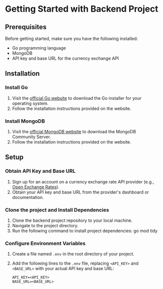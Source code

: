 # Getting Started with Backend Project

## Prerequisites

Before getting started, make sure you have the following installed:

- Go programming language
- MongoDB
- API key and base URL for the currency exchange API

## Installation

### Install Go

1. Visit the [official Go website](https://golang.org/dl/) to download the Go installer for your operating system.
2. Follow the installation instructions provided on the website.

### Install MongoDB

1. Visit the [official MongoDB website](https://www.mongodb.com/try/download/community) to download the MongoDB Community Server.
2. Follow the installation instructions provided on the website.

## Setup

### Obtain API Key and Base URL

1. Sign up for an account on a currency exchange rate API provider (e.g., [Open Exchange Rates](https://openexchangerates.org/)).
2. Obtain your API key and base URL from the provider's dashboard or documentation.

### Clone the project and Install Dependencies

1. Clone the backend project repository to your local machine.
2. Navigate to the project directory.
3. Run the following command to install project dependencies:
    go mod tidy

### Configure Environment Variables

1. Create a file named `.env` in the root directory of your project.
2. Add the following lines to the `.env` file, replacing `<API_KEY>` and `<BASE_URL>` with your actual API key and base URL:

   ```plaintext
   API_KEY=<API_KEY>
   BASE_URL=<BASE_URL>
